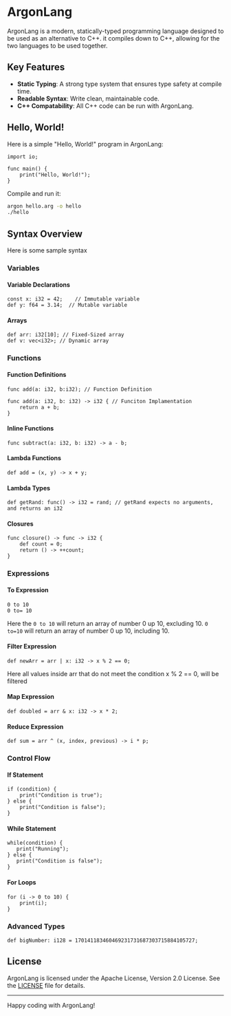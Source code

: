 # ArgonLang

ArgonLang is a modern, statically-typed programming language designed to be used as an alternative to C++. it compiles down to C++, allowing for the two languages to be used together.

## Key Features

- **Static Typing**: A strong type system that ensures type safety at compile time.
- **Readable Syntax**: Write clean, maintainable code.
- **C++ Compatability**: All C++ code can be run with ArgonLang.

## Hello, World!

Here is a simple "Hello, World!" program in ArgonLang:

```argon
import io;

func main() {
    print("Hello, World!");
}
```

Compile and run it:
```bash
argon hello.arg -o hello
./hello
```

## Syntax Overview
Here is some sample syntax
### Variables

#### Variable Declarations
```argon
const x: i32 = 42;    // Immutable variable
def y: f64 = 3.14;  // Mutable variable
```

#### Arrays
```argon
def arr: i32[10]; // Fixed-Sized array
def v: vec<i32>; // Dynamic array
```

### Functions

#### Function Definitions
```argon
func add(a: i32, b:i32); // Function Definition

func add(a: i32, b: i32) -> i32 { // Funciton Implamentation
    return a + b;
}
```

#### Inline Functions
```argon
func subtract(a: i32, b: i32) -> a - b;
```

#### Lambda Functions
```argon
def add = (x, y) -> x + y;
```

#### Lambda Types
```argon
def getRand: func() -> i32 = rand; // getRand expects no arguments, and returns an i32
```

#### Closures

```argon
func closure() -> func -> i32 {
	def count = 0;
	return () -> ++count;
}
```

### Expressions

#### To Expression
```argon
0 to 10
0 to= 10
```
Here the `0 to 10` will return an array of number 0 up 10, excluding 10.
`0 to=10` will return an array of number 0 up 10, including 10.

#### Filter Expression
```argon 
def newArr = arr | x: i32 -> x % 2 == 0;
```
Here all values inside arr that do not meet the condition x % 2 == 0, will be filtered

#### Map Expression
```argon 
def doubled = arr & x: i32 -> x * 2;
```

#### Reduce Expression
```argon 
def sum = arr ^ (x, index, previous) -> i * p;
```

### Control Flow

#### If Statement
```argon
if (condition) {
    print("Condition is true");
} else {
    print("Condition is false");
}
```

#### While Statement
```argon
while(condition) {
   print("Running");
} else {
   print("Condition is false");
}
```

#### For Loops
```argon
for (i -> 0 to 10) {
    print(i);
}
```

### Advanced Types

```argon
def bigNumber: i128 = 170141183460469231731687303715884105727;
```
## License

ArgonLang is licensed under the Apache License, Version 2.0 License. See the [LICENSE](LICENSE) file for details.

---

Happy coding with ArgonLang!
